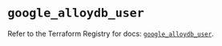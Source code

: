 # `google_alloydb_user`

Refer to the Terraform Registry for docs: [`google_alloydb_user`](https://registry.terraform.io/providers/hashicorp/google/5.24.0/docs/resources/alloydb_user).
